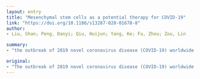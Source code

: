 ```yaml
---
layout: entry
title: "Mesenchymal stem cells as a potential therapy for COVID-19"
link: "https://doi.org/10.1186/s13287-020-01678-8"
author:
- Liu, Shan; Peng, Danyi; Qiu, Huijun; Yang, Ke; Fu, Zhou; Zou, Lin

summary:
- "the outbreak of 2019 novel coronavirus disease (COVID-19) worldwide is becoming rapidly a major concern. The number of severe cases has increased dramatically worldwide, while specific treatment options are scarce. Mesenchymal stem cells (MSCs) can balance the inflammatory response and has been mentioned to be effective on ALI/ARDS from both infectious and noninfectious causes previously."

original:
- "The outbreak of 2019 novel coronavirus disease (COVID-19) worldwide is becoming rapidly a major concern. The number of severe cases has increased dramatically worldwide, while specific treatment options are scarce. The main pathologic features of severe or critical COVID-19 were consistent with acute lung injure (ALI)/acute respiratory distress syndrome (ARDS), characterized by cellular fibromyxoid exudates, extensive pulmonary inflammation, pulmonary edema, and hyaline membrane formation. Mesenchymal stem cells (MSCs) can balance the inflammatory response and has been mentioned to be effective on ALI/ARDS from both infectious and noninfectious causes previously, presenting an important opportunity to be applied to COVID-19. In this commentary, we summarize the clinical trials of MSCs treatments on ALI/ARDS and raise MSCs as a hopefully alternative therapy for severe or critical COVID-19."
---
```


